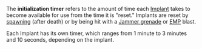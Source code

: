 The **initialization timer** refers to the amount of time each
[Implant](../implants/Implants.md) takes to become available for use from the
time it is "reset." Implants are reset by [spawning](Spawn.md)
(after death) or by being hit with a [Jammer
grenade](../Jammer_Grenade.md) or [EMP](../commands/EMP.md) blast.

Each Implant has its own timer, which ranges from 1 minute to 3 minutes
and 10 seconds, depending on the implant.

<!--[Category:Terminology](Category:Terminology.md)-->
